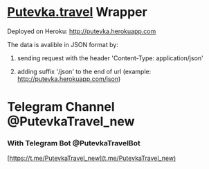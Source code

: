 # [Putevka.travel](http://putevka.travel) Wrapper

Deployed on Heroku: http://putevka.herokuapp.com

The data is avalible in JSON format by:

1. sending request with the header 'Content-Type: application/json'

2. adding suffix '/json' to the end of url (example: http://putevka.herokuapp.com/json)

# Telegram Channel @PutevkaTravel_new

### With Telegram Bot @PutevkaTravelBot

[https://t.me/PutevkaTravel_new](t.me/PutevkaTravel_new)
